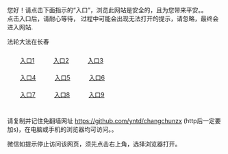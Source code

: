 您好！请点击下面指示的“入口”，浏览此网站是安全的，且为您带来平安。。 <br/>
点击入口后，请耐心等待， 过程中可能会出现无法打开的提示，请忽略，最终会进入网站. </br>

法轮大法在长春<br/>
<div style="padding:10px"><a style="margin:20px" target="_blank" href="https://d37at1ucsnv0f2.cloudfront.net/2Qpsp?euhseue" id="ccLink1" rel="nofollow">入口1</a> <a target="_blank" style="margin:20px" href="https://d21jm7hm9vfmq7.cloudfront.net/2Qpsp?ujrxq" id="ccLink2" rel="nofollow">入口2</a> <a style="margin:20px" target="_blank" href="https://d1tgnx77nnqn4e.cloudfront.net/2Qpsp?oqktdj" id="ccLink3" rel="nofollow">入口3</a></div>

<div style="padding:10px" ><a style="margin:20px" target="_blank" href="https://d37at1ucsnv0f2.cloudfront.net/2Qpsp?euhseue" id="ccLink4" rel="nofollow">入口4</a> <a style="margin:20px" href="https://d21jm7hm9vfmq7.cloudfront.net/2Qpsp?ujrxq" target="_blank" id="ccLink5" rel="nofollow">入口5</a> <a style="margin:20px" href="https://d1tgnx77nnqn4e.cloudfront.net/2Qpsp?oqktdj" target="_blank" id="ccLink6" rel="nofollow">入口6</a></div>

<div style="padding:10px"><a style="margin:20px" target="_blank" href="https://d37at1ucsnv0f2.cloudfront.net/2Qpsp?euhseue" id="ccLink7" rel="nofollow">入口7</a> <a style="margin:20px" href="https://d21jm7hm9vfmq7.cloudfront.net/2Qpsp?ujrxq" target="_blank" id="ccLink8" rel="nofollow">入口8</a> <a style="margin:20px" target="_blank" href="https://d1tgnx77nnqn4e.cloudfront.net/2Qpsp?oqktdj" id="ccLink9" rel="nofollow">入口9</a></div>

<br/>



请复制并记住免翻墙网址 https://github.com/yntd/changchunzx (http后一定要加s)，在电脑或手机的浏览器均可访问。。<br/>

微信如提示停止访问该网页，须先点击右上角，选择浏览器打开。
